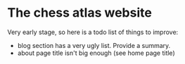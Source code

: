 # The chess atlas website

Very early stage, so here is a todo list of things to improve:

- blog section has a very ugly list. Provide a summary.
- about page title isn't big enough (see home page title)